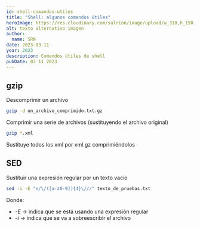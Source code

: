 ```yaml
---
id: shell-comandos-utiles
title: "Shell: algunos comandos útiles"
heroImage: https://res.cloudinary.com/salrion/image/upload/w_310,h_150,q_90,f_auto/salrionblog/macbook.jpg
alt: texto alternativo imagen
author:
  name: SRN
date: 2023-03-11
year: 2023
description: Comandos útiles de shell
pubDate: 03 11 2023
---
```


## gzip

Descomprimir un archivo
```bash
gzip -d un_archivo_comprimido.txt.gz
```

Comprimir una serie de archivos (sustituyendo el archivo original)
```bash
gzip *.xml
```

Sustituye todos los xml por xml.gz comprimiéndolos

## SED

Sustituir una expresión regular por un texto vacío

```bash
sed -i -E "s/\/([a-z0-9]){4}\///" texto_de_pruebas.txt
```

Donde:

- _-E_ -> indica que se está usando una expresión regular
- _-i_ -> indica que se va a sobreescribir el archivo

